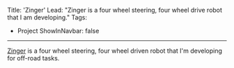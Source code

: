 Title: 'Zinger'
Lead: "Zinger is a four wheel steering, four wheel drive robot that I am developing."
Tags:

- Project
ShowInNavbar: false

---

[Zinger](https://github.com/pvandervelde?tab=repositories&q=zingerg) is a four wheel steering,
four wheel driven robot that I'm developing for off-road tasks.
